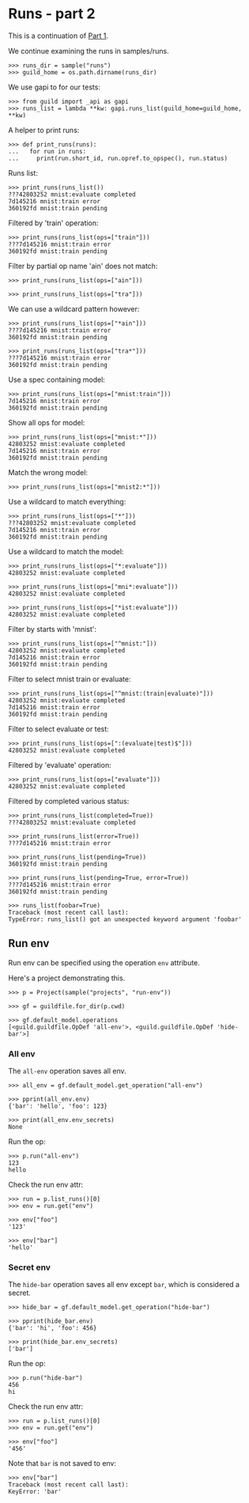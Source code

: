 # Runs - part 2

This is a continuation of [Part 1](runs-1.md).

We continue examining the runs in samples/runs.

    >>> runs_dir = sample("runs")
    >>> guild_home = os.path.dirname(runs_dir)

We use gapi to for our tests:

    >>> from guild import _api as gapi
    >>> runs_list = lambda **kw: gapi.runs_list(guild_home=guild_home, **kw)

A helper to print runs:

    >>> def print_runs(runs):
    ...   for run in runs:
    ...     print(run.short_id, run.opref.to_opspec(), run.status)

Runs list:

    >>> print_runs(runs_list())
    ???42803252 mnist:evaluate completed
    7d145216 mnist:train error
    360192fd mnist:train pending

Filtered by 'train' operation:

    >>> print_runs(runs_list(ops=["train"]))
    ???7d145216 mnist:train error
    360192fd mnist:train pending

Filter by partial op name 'ain' does not match:

    >>> print_runs(runs_list(ops=["ain"]))

    >>> print_runs(runs_list(ops=["tra"]))

We can use a wildcard pattern however:

    >>> print_runs(runs_list(ops=["*ain"]))
    ???7d145216 mnist:train error
    360192fd mnist:train pending

    >>> print_runs(runs_list(ops=["tra*"]))
    ???7d145216 mnist:train error
    360192fd mnist:train pending

Use a spec containing model:

    >>> print_runs(runs_list(ops=["mnist:train"]))
    7d145216 mnist:train error
    360192fd mnist:train pending

Show all ops for model:

    >>> print_runs(runs_list(ops=["mnist:*"]))
    42803252 mnist:evaluate completed
    7d145216 mnist:train error
    360192fd mnist:train pending

Match the wrong model:

    >>> print_runs(runs_list(ops=["mnist2:*"]))

Use a wildcard to match everything:

    >>> print_runs(runs_list(ops=["*"]))
    ???42803252 mnist:evaluate completed
    7d145216 mnist:train error
    360192fd mnist:train pending

Use a wildcard to match the model:

    >>> print_runs(runs_list(ops=["*:evaluate"]))
    42803252 mnist:evaluate completed

    >>> print_runs(runs_list(ops=["mni*:evaluate"]))
    42803252 mnist:evaluate completed

    >>> print_runs(runs_list(ops=["*ist:evaluate"]))
    42803252 mnist:evaluate completed

Filter by starts with 'mnist':

    >>> print_runs(runs_list(ops=["^mnist:"]))
    42803252 mnist:evaluate completed
    7d145216 mnist:train error
    360192fd mnist:train pending

Filter to select mnist train or evaluate:

    >>> print_runs(runs_list(ops=["^mnist:(train|evaluate)"]))
    42803252 mnist:evaluate completed
    7d145216 mnist:train error
    360192fd mnist:train pending

Filter to select evaluate or test:

    >>> print_runs(runs_list(ops=[":(evaluate|test)$"]))
    42803252 mnist:evaluate completed

Filtered by 'evaluate' operation:

    >>> print_runs(runs_list(ops=["evaluate"]))
    42803252 mnist:evaluate completed

Filtered by completed various status:

    >>> print_runs(runs_list(completed=True))
    ???42803252 mnist:evaluate completed

    >>> print_runs(runs_list(error=True))
    ???7d145216 mnist:train error

    >>> print_runs(runs_list(pending=True))
    360192fd mnist:train pending

    >>> print_runs(runs_list(pending=True, error=True))
    ???7d145216 mnist:train error
    360192fd mnist:train pending

    >>> runs_list(foobar=True)
    Traceback (most recent call last):
    TypeError: runs_list() got an unexpected keyword argument 'foobar'

## Run env

Run env can be specified using the operation `env` attribute.

Here's a project demonstrating this.

    >>> p = Project(sample("projects", "run-env"))

    >>> gf = guildfile.for_dir(p.cwd)

    >>> gf.default_model.operations
    [<guild.guildfile.OpDef 'all-env'>, <guild.guildfile.OpDef 'hide-bar'>]

### All env

The `all-env` operation saves all env.

    >>> all_env = gf.default_model.get_operation("all-env")

    >>> pprint(all_env.env)
    {'bar': 'hello', 'foo': 123}

    >>> print(all_env.env_secrets)
    None

Run the op:

    >>> p.run("all-env")
    123
    hello

Check the run env attr:

    >>> run = p.list_runs()[0]
    >>> env = run.get("env")

    >>> env["foo"]
    '123'

    >>> env["bar"]
    'hello'

### Secret env

The `hide-bar` operation saves all env except `bar`, which is
considered a secret.

    >>> hide_bar = gf.default_model.get_operation("hide-bar")

    >>> pprint(hide_bar.env)
    {'bar': 'hi', 'foo': 456}

    >>> print(hide_bar.env_secrets)
    ['bar']

Run the op:

    >>> p.run("hide-bar")
    456
    hi

Check the run env attr:

    >>> run = p.list_runs()[0]
    >>> env = run.get("env")

    >>> env["foo"]
    '456'

Note that `bar` is not saved to env:

    >>> env["bar"]
    Traceback (most recent call last):
    KeyError: 'bar'
